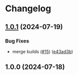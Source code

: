 # Changelog

## [1.0.1](https://github.com/prefapp/action-build-images-summary/compare/action-build-images-summary-v1.0.0...action-build-images-summary-v1.0.1) (2024-07-19)


### Bug Fixes

* merge builds ([#15](https://github.com/prefapp/action-build-images-summary/issues/15)) ([e43ad3b](https://github.com/prefapp/action-build-images-summary/commit/e43ad3b3269bf4ad0130e7f1251640fb6db923f5))

## 1.0.0 (2024-07-18)
